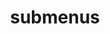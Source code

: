 ---
layout: page
title: submenus
# nav: true
# nav_order: 3
dropdown: true
children: 
    - title: publications
      permalink: /publications/
    - title: divider
    - title: projects
      permalink: /projects/
---